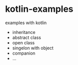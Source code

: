 # kotlin-examples
examples with kotlin

+ inheritance
+ abstract class
+ open class
+ singelon with object
+ companion
+ ...
